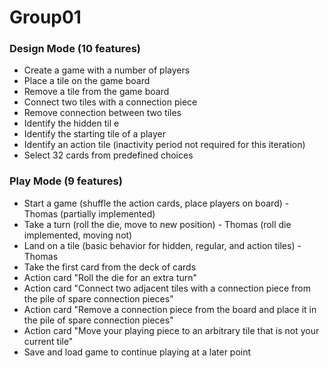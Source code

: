 # Group01

### Design Mode (10 features)
  * Create a game with a number of players
  * Place a tile on the game board
  * Remove a tile from the game board
  * Connect two tiles with a connection piece
  * Remove connection between two tiles
  * Identify the hidden til e
  * Identify the starting tile of a player
  * Identify an action tile (inactivity period not required for this iteration)
  * Select 32 cards from predefined choices
   
### Play Mode (9 features)
  * Start a game (shuffle the action cards, place players on board) - Thomas (partially implemented)
  * Take a turn (roll the die, move to new position) - Thomas (roll die implemented, moving not)
  * Land on a tile (basic behavior for hidden, regular, and action tiles) - Thomas
  * Take the first card from the deck of cards
  * Action card "Roll the die for an extra turn"
  * Action  card  "Connect  two  adjacent  tiles  with  a  connection  piece  from  the  pile  of  spare  connection pieces"
  * Action card "Remove a connection piece from the board and place it in the pile of spare connection pieces"
  * Action card "Move your playing piece to an arbitrary tile that is not your current tile"
  * Save and load game to continue playing at a later point
